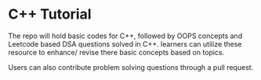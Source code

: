 # C++ Tutorial

The repo will hold basic codes for C++, followed by OOPS concepts and Leetcode based DSA questions solved in C++. learners can utilize these resource to enhance/ revise there basic concepts based on topics.

Users can also contribute problem solving questions through a pull request.